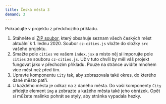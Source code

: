 ```yaml
---
title: Česká města 3
demand: 3
---
```


Pokračujte v projektu z předchozího příkladu.

1. Stáhněte si [ZIP soubor](assets/cz-cities.zip), který obsahuje seznam všech českých měst aktuální k 1. lednu 2020. Soubor `cz-cities.js` vložte do složky `src` vašeho projektu.
1. Smažte pole `cities` ve vašem `index.jsx` a místo něj si imporujte pole `cities` ze souboru `cz-cities.js`. Už v tuto chvíli by měl váš projekt fungovat jako v přechozím příkladu. Pouze na stránce uvidíte mnohem více měst než před tím.
1. Upravte komponentu `City` tak, aby zobrazovala také okres, do kterého dané město patří.
1. U každého města je odkaz na z daného města. Do vaší komponenty `City` přidejte element `img` a zobrazte u kažého města také jeho obrázek. Opět si můžete malinko pohrát se styly, aby stránka vypadala hezky.
